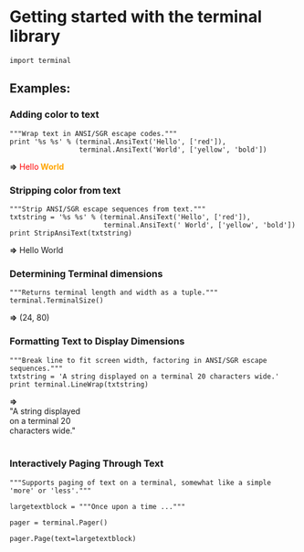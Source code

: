# Getting started with the terminal library #

```
import terminal
```

## Examples: ##
### Adding color to text ###

```
"""Wrap text in ANSI/SGR escape codes."""
print '%s %s' % (terminal.AnsiText('Hello', ['red']),
                 terminal.AnsiText('World', ['yellow', 'bold'])
```

**=>** <font color='red'>Hello</font><b><font color='orange'> World</font></b>

### Stripping color from text ###
```
"""Strip ANSI/SGR escape sequences from text."""
txtstring = '%s %s' % (terminal.AnsiText('Hello', ['red']),
                       terminal.AnsiText(' World', ['yellow', 'bold'])
print StripAnsiText(txtstring)
```

**=>** Hello World

### Determining Terminal dimensions ###

```
"""Returns terminal length and width as a tuple."""
terminal.TerminalSize()
```

**=>** (24, 80)

### Formatting Text to Display Dimensions ###

```
"""Break line to fit screen width, factoring in ANSI/SGR escape sequences."""
txtstring = 'A string displayed on a terminal 20 characters wide.'
print terminal.LineWrap(txtstring)
```

**=>**
<br>"A string displayed<br>
on a terminal 20<br>
characters wide."<br>
<br>
<h3>Interactively Paging Through Text</h3>

<pre><code>"""Supports paging of text on a terminal, somewhat like a simple 'more' or 'less'."""<br>
largetextblock = """Once upon a time ..."""<br>
pager = terminal.Pager()<br>
pager.Page(text=largetextblock)<br>
</code></pre>